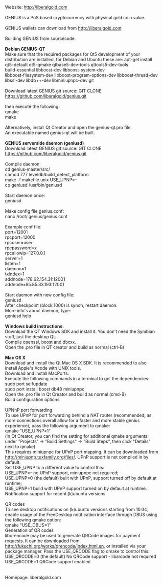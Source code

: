 Website: http://liberalgold.com<br>
<br>
GENIUS is a PoS based cryptocurrency with physical gold coin value.<br>
<br>
GENIUS wallets can download from http://liberalgold.com<br>
<br>
Building GENIUS from sourcecode.<br><br>
<b>Debian GENIUS-QT</b><br>
Make sure that the required packages for Qt5 development of your distribution are installed, for Debian and Ubuntu these are:
apt-get install qt5-default qt5-qmake qtbase5-dev-tools qttools5-dev-tools \
    build-essential libboost-dev libboost-system-dev \
    libboost-filesystem-dev libboost-program-options-dev libboost-thread-dev \
    libssl-dev libdb++-dev libminiupnpc-dev git
	<br><br>
Download latest GENIUS git source: GIT CLONE https://github.com/liberalgold/genius.git<br>
<br>
then execute the following:<br>
qmake<br>
make<br>
<br>
Alternatively, install Qt Creator and open the genius-qt.pro file.<br>
An executable named genius-qt will be built.<br>
<br>
<b>GENIUS serverside daemon (geniusd)</b><br>
Download latest GENIUS git source: GIT CLONE https://github.com/liberalgold/genius.git<br>
<br>
Compile daemon:<br>
cd genius-master/src/<br>
chmod 777 leveldb/build_detect_platform<br>
make -f makefile.unix USE_UPNP=-<br>
cp geniusd /usr/bin/geniusd<br>
<br>
Start daemon once: <br>
geniusd<br>
<br>
Make config file genius.conf:<br>
nano /root/.genius/genius.conf<br>
<br>
Example conf file:<br>
port=12001<br>
rpcport=12000<br>
rpcuser=user<br>
rpcpassword=x<br>
rpcallowip=127.0.0.1<br>
server=1<br>
listen=1<br>
daemon=1<br>
txindex=1<br>
addnode=178.62.154.31:12001<br>
addnode=95.85.33.193:12001<br>
<br>
Start daemon with new config file:<br>
geniusd<br>
After checkpoint (block 1000) is synch, restart daemon.<br>
More info's about daemon, type:<br>
geniusd help<br>
<br>
<b>Windows build instructions:</b><br>
Download the QT Windows SDK and install it. You don't need the Symbian stuff, just the desktop Qt.<br>
Compile openssl, boost and dbcxx.<br>
Open the .pro file in QT creator and build as normal (ctrl-B)<br>
<br>
<b>Mac OS X</b><br>
Download and install the Qt Mac OS X SDK. It is recommended to also install Apple's Xcode with UNIX tools.<br>
Download and install MacPorts.<br>
Execute the following commands in a terminal to get the dependencies:<br>
sudo port selfupdate<br>
sudo port install boost db48 miniupnpc<br>
Open the .pro file in Qt Creator and build as normal (cmd-B)<br>
Build configuration options<br>
<br>
UPNnP port forwarding<br>
To use UPnP for port forwarding behind a NAT router (recommended, as more connections overall allow for a faster and more stable genius experience), pass the following argument to qmake:<br>
qmake "USE_UPNP=1"<br>
(in Qt Creator, you can find the setting for additional qmake arguments under "Projects" -> "Build Settings" -> "Build Steps", then click "Details" next to qmake)<br>
This requires miniupnpc for UPnP port mapping. It can be downloaded from http://miniupnp.tuxfamily.org/files/. UPnP support is not compiled in by default.<br>
Set USE_UPNP to a different value to control this:<br>
USE_UPNP=-	no UPnP support, miniupnpc not required;<br>
USE_UPNP=0	(the default) built with UPnP, support turned off by default at runtime;<br>
USE_UPNP=1	build with UPnP support turned on by default at runtime.<br>
Notification support for recent (k)ubuntu versions<br>
<br>
QR codes<br>
To see desktop notifications on (k)ubuntu versions starting from 10.04, enable usage of the FreeDesktop notification interface through DBUS using the following qmake option:<br>
qmake "USE_DBUS=1"<br>
Generation of QR codes<br>
libqrencode may be used to generate QRCode images for payment requests. It can be downloaded from http://fukuchi.org/works/qrencode/index.html.en, or installed via your package manager. Pass the USE_QRCODE flag to qmake to control this:<br>
USE_QRCODE=0	(the default) No QRCode support - libarcode not required<br>
USE_QRCODE=1	QRCode support enabled<br>
<br>
<br>
Homepage: liberalgold.com<br>